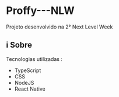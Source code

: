 # Proffy---NLW
Projeto desenvolvido na 2° Next Level Week 

## i Sobre
Tecnologias utilizadas : 
 - TypeScript
 - CSS
 - NodeJS
 - React Native 

